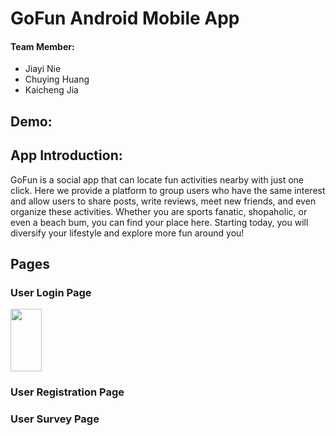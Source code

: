 # GoFun Android Mobile App
#### Team Member:
* Jiayi Nie
* Chuying Huang
* Kaicheng Jia

## Demo:



## App Introduction:
GoFun is a social app that can locate fun activities nearby with just one click. 
Here we provide a platform to group users who have the same interest and allow users to share posts, write reviews, meet new friends, and even organize these activities. Whether you are sports fanatic, shopaholic, or even a beach bum, you can find your place here. Starting today, you will diversify your lifestyle and explore more fun around you!

## Pages

### User Login Page
<img src="https://user-images.githubusercontent.com/58837611/184517467-f6f0a620-ac22-48ab-81d4-843b50d5fcd0.png" width="50" height="100">

### User Registration Page

### User Survey Page

### 
